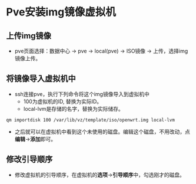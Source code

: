 # Pve安装img镜像虚拟机

## 上传img镜像

+ pve页面选择：数据中心 -> pve -> local(pve) -> ISO镜像 -> 上传，选择img镜像上传。

## 将镜像导入虚拟机中

+ ssh连接pve，执行下列命令将这个img镜像导入到虚拟机中
  + 100为虚拟机的ID, 替换为实际ID。
  + local-lvm是存储的名字，替换为实际储存。

```shell
qm importdisk 100 /var/lib/vz/template/iso/openwrt.img local-lvm
```

+ 之后就可以在虚拟机中看到这个未使用的磁盘。编辑这个磁盘，不用改动，点**编辑**->**添加**即可。

## 修改引导顺序

+ 修改虚拟机的引导顺序，在虚拟机的**选项**->**引导顺序**中，勾选刚才的磁盘。
